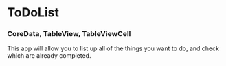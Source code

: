 # ToDoList
### CoreData, TableView, TableViewCell

This app will allow you to list up all of the things you want to do, and check which are already completed.

